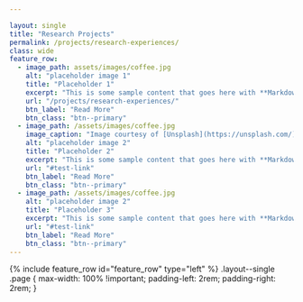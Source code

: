 ```yaml
---

layout: single
title: "Research Projects"
permalink: /projects/research-experiences/
class: wide
feature_row:
  - image_path: assets/images/coffee.jpg
    alt: "placeholder image 1"
    title: "Placeholder 1"
    excerpt: "This is some sample content that goes here with **Markdown** formatting."
    url: "/projects/research-experiences/"
    btn_label: "Read More"
    btn_class: "btn--primary"
  - image_path: /assets/images/coffee.jpg
    image_caption: "Image courtesy of [Unsplash](https://unsplash.com/)"
    alt: "placeholder image 2"
    title: "Placeholder 2"
    excerpt: "This is some sample content that goes here with **Markdown** formatting."
    url: "#test-link"
    btn_label: "Read More"
    btn_class: "btn--primary"
  - image_path: /assets/images/coffee.jpg
    alt: "placeholder image 2"
    title: "Placeholder 3"
    excerpt: "This is some sample content that goes here with **Markdown** formatting."
    url: "#test-link"
    btn_label: "Read More"
    btn_class: "btn--primary"
---
```

{% include feature_row id="feature_row" type="left" %}
.layout--single .page {
  max-width: 100% !important;
  padding-left: 2rem;
  padding-right: 2rem;
}
